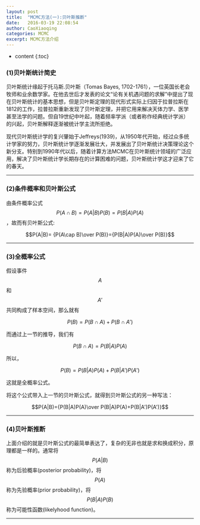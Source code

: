 ```yaml
---
layout: post
title:  "MCMC方法(一):贝叶斯推断"
date:   2016-03-19 22:08:54
author: CaoXiaoqing
categories: MCMC
excerpt: MCMC方法介绍
---
```


* content
{:toc}

### (1)贝叶斯统计简史
贝叶斯统计缘起于托马斯.贝叶斯（Tomas Bayes, 1702-1761），一位英国长老会牧师和业余数学家。在他去世后才发表的论文“论有关机遇问题的求解”中提出了现在贝叶斯统计的基本思想，但是贝叶斯定理的现代形式实际上归因于拉普拉斯在1812的工作，拉普拉斯重新发现了贝叶斯定理，并把它用来解决天体力学、医学甚至法学的问题。但自19世纪中叶起，随着频率学派（或者称作经典统计学派）的兴起，贝叶斯解释逐渐被统计学主流所拒绝。

现代贝叶斯统计学的复兴肇始于Jeffreys(1939)，从1950年代开始，经过众多统计学家的努力，贝叶斯统计学逐渐发展壮大，并发展出了贝叶斯统计决策理论这个新分支。特别到1990年代以后，随着计算方法MCMC在贝叶斯统计领域的广泛应用，解决了贝叶斯统计学长期存在的计算困难的问题，贝叶斯统计学这才迎来了它的春天。

---

### (2)条件概率和贝叶斯公式
由条件概率公式$$P(A\cap B)=P(A|B)P(B)=P(B|A)P(A)$$，故而有贝叶斯公式:

$$P(A|B)= {P(A\cap B)\over P(B)}={P(B|A)P(A)\over P(B)}$$

---

### (3)全概率公式
假设事件$$A$$和$$A'$$共同构成了样本空间，那么就有

$$P(B)=P(B \cap A)+P(B \cap A')$$

而通过上一节的推导，我们有 

$$P(B \cap A)=P(B|A)P(A)$$ 

所以， 

$$P(B)=P(B|A)P(A)+P(B|A')P(A')$$ 

这就是全概率公式。

将这个公式带入上一节的贝叶斯公式，就得到贝叶斯公式的另一种写法：

$$P(A|B)={P(B|A)P(A)\over P(B|A)P(A)+P(B|A')P(A')}$$

---

### (4)贝叶斯推断
上面介绍的就是贝叶斯公式的最简单表达了，复杂的无非也就是求和换成积分，原理都是一样的。通常将$$P(A|B)$$称为后验概率(posterior probability)，将$$P(A)$$称为先验概率(prior probability)，将$$P(B|A)P(B)$$称为可能性函数(likelyhood function)。

---
